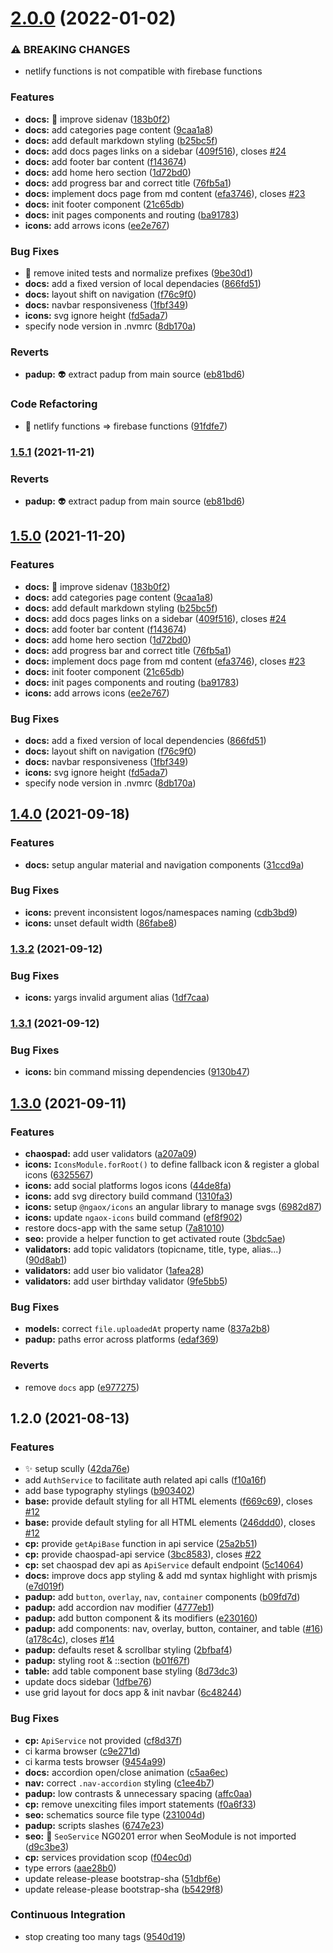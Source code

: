 # [2.0.0](https://github.com/rabraghib/ngaox/compare/v1.4.0...v2.0.0) (2022-01-02)

### ⚠ BREAKING CHANGES

- netlify functions is not compatible with firebase functions

### Features

- **docs:** :art: improve sidenav ([183b0f2](https://www.github.com/rabraghib/ngaox/commit/183b0f2314d0e142b1d3b86584b256f7245d09a6))
- **docs:** add categories page content ([9caa1a8](https://www.github.com/rabraghib/ngaox/commit/9caa1a8c1b1d329bf458729dfba3765ef5bb7781))
- **docs:** add default markdown styling ([b25bc5f](https://www.github.com/rabraghib/ngaox/commit/b25bc5fb86282403bc456fcbb021aa95757c3ef5))
- **docs:** add docs pages links on a sidebar ([409f516](https://www.github.com/rabraghib/ngaox/commit/409f5160fb5c1a378f7f8096d90ef5f10f8908da)), closes [#24](https://www.github.com/rabraghib/ngaox/issues/24)
- **docs:** add footer bar content ([f143674](https://www.github.com/rabraghib/ngaox/commit/f143674b09f19ae08066e29b6b57b15b75e7ad8b))
- **docs:** add home hero section ([1d72bd0](https://www.github.com/rabraghib/ngaox/commit/1d72bd0b02eb58a6e0ab495a87d99077e4a9a5ad))
- **docs:** add progress bar and correct title ([76fb5a1](https://www.github.com/rabraghib/ngaox/commit/76fb5a1f39cbfb7cc6579809f21a7792e52a1495))
- **docs:** implement docs page from md content ([efa3746](https://www.github.com/rabraghib/ngaox/commit/efa374673a9036a03a5a9e33498bc64d1a23351c)), closes [#23](https://www.github.com/rabraghib/ngaox/issues/23)
- **docs:** init footer component ([21c65db](https://www.github.com/rabraghib/ngaox/commit/21c65db6285bcff9d4260f2b3abb95e5c1e319ac))
- **docs:** init pages components and routing ([ba91783](https://www.github.com/rabraghib/ngaox/commit/ba9178318f2fc62741ffe4dbf3c336e5c9d1b2d1))
- **icons:** add arrows icons ([ee2e767](https://www.github.com/rabraghib/ngaox/commit/ee2e767931645575df4ff8233bc42621fe21c973))

### Bug Fixes

- :bug: remove inited tests and normalize prefixes ([9be30d1](https://www.github.com/rabraghib/ngaox/commit/9be30d14affd6535df2b5e5ff80212293e506b03))
- **docs:** add a fixed version of local dependacies ([866fd51](https://www.github.com/rabraghib/ngaox/commit/866fd51c9b26f1e2c98a15487a21135873e0362b))
- **docs:** layout shift on navigation ([f76c9f0](https://www.github.com/rabraghib/ngaox/commit/f76c9f06500f3bf29080b6c8415e15c7f2c19793))
- **docs:** navbar responsiveness ([1fbf349](https://www.github.com/rabraghib/ngaox/commit/1fbf349b3dfbf49806a3f2efd5b212b806df8cc9))
- **icons:** svg ignore height ([fd5ada7](https://www.github.com/rabraghib/ngaox/commit/fd5ada79bdf785ca329c0abdc264fb9cc05d82d2))
- specify node version in .nvmrc ([8db170a](https://www.github.com/rabraghib/ngaox/commit/8db170a43befb68df83ed133bac0c932ccd332c4))

### Reverts

- **padup:** :alien: extract padup from main source ([eb81bd6](https://www.github.com/rabraghib/ngaox/commit/eb81bd6e42691e5462c409c36c545cf17523b2dd))

### Code Refactoring

- :clown_face: netlify functions => firebase functions ([91fdfe7](https://www.github.com/rabraghib/ngaox/commit/91fdfe7eb00c268cc58d59279cd242533be13d0b))

### [1.5.1](https://www.github.com/rabraghib/ngaox/compare/ngaox-v1.5.0...ngaox-v1.5.1) (2021-11-21)

### Reverts

- **padup:** :alien: extract padup from main source ([eb81bd6](https://www.github.com/rabraghib/ngaox/commit/eb81bd6e42691e5462c409c36c545cf17523b2dd))

## [1.5.0](https://www.github.com/rabraghib/ngaox/compare/ngaox-v1.4.0...ngaox-v1.5.0) (2021-11-20)

### Features

- **docs:** :art: improve sidenav ([183b0f2](https://www.github.com/rabraghib/ngaox/commit/183b0f2314d0e142b1d3b86584b256f7245d09a6))
- **docs:** add categories page content ([9caa1a8](https://www.github.com/rabraghib/ngaox/commit/9caa1a8c1b1d329bf458729dfba3765ef5bb7781))
- **docs:** add default markdown styling ([b25bc5f](https://www.github.com/rabraghib/ngaox/commit/b25bc5fb86282403bc456fcbb021aa95757c3ef5))
- **docs:** add docs pages links on a sidebar ([409f516](https://www.github.com/rabraghib/ngaox/commit/409f5160fb5c1a378f7f8096d90ef5f10f8908da)), closes [#24](https://www.github.com/rabraghib/ngaox/issues/24)
- **docs:** add footer bar content ([f143674](https://www.github.com/rabraghib/ngaox/commit/f143674b09f19ae08066e29b6b57b15b75e7ad8b))
- **docs:** add home hero section ([1d72bd0](https://www.github.com/rabraghib/ngaox/commit/1d72bd0b02eb58a6e0ab495a87d99077e4a9a5ad))
- **docs:** add progress bar and correct title ([76fb5a1](https://www.github.com/rabraghib/ngaox/commit/76fb5a1f39cbfb7cc6579809f21a7792e52a1495))
- **docs:** implement docs page from md content ([efa3746](https://www.github.com/rabraghib/ngaox/commit/efa374673a9036a03a5a9e33498bc64d1a23351c)), closes [#23](https://www.github.com/rabraghib/ngaox/issues/23)
- **docs:** init footer component ([21c65db](https://www.github.com/rabraghib/ngaox/commit/21c65db6285bcff9d4260f2b3abb95e5c1e319ac))
- **docs:** init pages components and routing ([ba91783](https://www.github.com/rabraghib/ngaox/commit/ba9178318f2fc62741ffe4dbf3c336e5c9d1b2d1))
- **icons:** add arrows icons ([ee2e767](https://www.github.com/rabraghib/ngaox/commit/ee2e767931645575df4ff8233bc42621fe21c973))

### Bug Fixes

- **docs:** add a fixed version of local dependencies ([866fd51](https://www.github.com/rabraghib/ngaox/commit/866fd51c9b26f1e2c98a15487a21135873e0362b))
- **docs:** layout shift on navigation ([f76c9f0](https://www.github.com/rabraghib/ngaox/commit/f76c9f06500f3bf29080b6c8415e15c7f2c19793))
- **docs:** navbar responsiveness ([1fbf349](https://www.github.com/rabraghib/ngaox/commit/1fbf349b3dfbf49806a3f2efd5b212b806df8cc9))
- **icons:** svg ignore height ([fd5ada7](https://www.github.com/rabraghib/ngaox/commit/fd5ada79bdf785ca329c0abdc264fb9cc05d82d2))
- specify node version in .nvmrc ([8db170a](https://www.github.com/rabraghib/ngaox/commit/8db170a43befb68df83ed133bac0c932ccd332c4))

## [1.4.0](https://www.github.com/rabraghib/ngaox/compare/ngaox-v1.3.2...ngaox-v1.4.0) (2021-09-18)

### Features

- **docs:** setup angular material and navigation components ([31ccd9a](https://www.github.com/rabraghib/ngaox/commit/31ccd9a121f2cf2155081218d735bf4e604146cd))

### Bug Fixes

- **icons:** prevent inconsistent logos/namespaces naming ([cdb3bd9](https://www.github.com/rabraghib/ngaox/commit/cdb3bd9d0fd1b808ee3b5de0f0d3f16334b7e084))
- **icons:** unset default width ([86fabe8](https://www.github.com/rabraghib/ngaox/commit/86fabe8476ce8770f58ee8f7172d2068925c7360))

### [1.3.2](https://www.github.com/rabraghib/ngaox/compare/ngaox-v1.3.1...ngaox-v1.3.2) (2021-09-12)

### Bug Fixes

- **icons:** yargs invalid argument alias ([1df7caa](https://www.github.com/rabraghib/ngaox/commit/1df7caa88e848e37fbff586a858d8def88f454ad))

### [1.3.1](https://www.github.com/rabraghib/ngaox/compare/ngaox-v1.3.0...ngaox-v1.3.1) (2021-09-12)

### Bug Fixes

- **icons:** bin command missing dependencies ([9130b47](https://www.github.com/rabraghib/ngaox/commit/9130b47d3d58ca3370dbe392081e58aeed107c38))

## [1.3.0](https://www.github.com/rabraghib/ngaox/compare/ngaox-v1.2.0...ngaox-v1.3.0) (2021-09-11)

### Features

- **chaospad:** add user validators ([a207a09](https://www.github.com/rabraghib/ngaox/commit/a207a0914b191f60899258dba111bb2433a609a2))
- **icons:** `IconsModule.forRoot()` to define fallback icon & register a global icons ([6325567](https://www.github.com/rabraghib/ngaox/commit/63255677412d795ee3671ccecb1d5683d3486739))
- **icons:** add social platforms logos icons ([44de8fa](https://www.github.com/rabraghib/ngaox/commit/44de8faf02ee7bb45ee827481e51f4e0922dcd7d))
- **icons:** add svg directory build command ([1310fa3](https://www.github.com/rabraghib/ngaox/commit/1310fa38f87122b38c8b9d27f14ada4368cb02d9))
- **icons:** setup `@ngaox/icons` an angular library to manage svgs ([6982d87](https://www.github.com/rabraghib/ngaox/commit/6982d87282452f55979ca1bbf09c0b1f2130d93c))
- **icons:** update `ngaox-icons` build command ([ef8f902](https://www.github.com/rabraghib/ngaox/commit/ef8f90230e025dfaf5eda4690a4c7f8e201f8c25))
- restore docs-app with the same setup ([7a81010](https://www.github.com/rabraghib/ngaox/commit/7a81010927bc63097da5db219253c05065217da6))
- **seo:** provide a helper function to get activated route ([3bdc5ae](https://www.github.com/rabraghib/ngaox/commit/3bdc5ae7d539f3a7540846104613e74f10221c2f))
- **validators:** add topic validators (topicname, title, type, alias...) ([90d8ab1](https://www.github.com/rabraghib/ngaox/commit/90d8ab17509be90df4b8f16067263bcb4dff1ba1))
- **validators:** add user bio validator ([1afea28](https://www.github.com/rabraghib/ngaox/commit/1afea287911e08c41280ae673b356b7e78f01fec))
- **validators:** add user birthday validator ([9fe5bb5](https://www.github.com/rabraghib/ngaox/commit/9fe5bb54fdb37717741e28038f4c9a5a3ef592a3))

### Bug Fixes

- **models:** correct `file.uploadedAt` property name ([837a2b8](https://www.github.com/rabraghib/ngaox/commit/837a2b8092c90a3d48747cf10727d268c84a20c7))
- **padup:** paths error across platforms ([edaf369](https://www.github.com/rabraghib/ngaox/commit/edaf36951fe334108f790598b9f80e58fefd809c))

### Reverts

- remove `docs` app ([e977275](https://www.github.com/rabraghib/ngaox/commit/e977275157e4e095ac8ec24f13e13a6812efd37c))

## 1.2.0 (2021-08-13)

### Features

- :sparkles: setup scully ([42da76e](https://www.github.com/rabraghib/ngaox/commit/42da76efe3cba6d35a2762db8e71ce399926f614))
- add `AuthService` to facilitate auth related api calls ([f10a16f](https://www.github.com/rabraghib/ngaox/commit/f10a16f07e54c01ddd09b522a8487dd0c7f2b03f))
- add base typography stylings ([b903402](https://www.github.com/rabraghib/ngaox/commit/b9034020898886deab704a4cee1494495f52fb50))
- **base:** provide default styling for all HTML elements ([f669c69](https://www.github.com/rabraghib/ngaox/commit/f669c696df1340a062357d14e5bd3d123b05c0b0)), closes [#12](https://www.github.com/rabraghib/ngaox/issues/12)
- **base:** provide default styling for all HTML elements ([246ddd0](https://www.github.com/rabraghib/ngaox/commit/246ddd067b57b42e28498ecb0029e2675ef8e792)), closes [#12](https://www.github.com/rabraghib/ngaox/issues/12)
- **cp:** provide `getApiBase` function in api service ([25a2b51](https://www.github.com/rabraghib/ngaox/commit/25a2b513ac221bb1ecdba6060e179b93a44701d1))
- **cp:** provide chaospad-api service ([3bc8583](https://www.github.com/rabraghib/ngaox/commit/3bc8583b22678fe4b7473c9ecb1a148c05eaaa5b)), closes [#22](https://www.github.com/rabraghib/ngaox/issues/22)
- **cp:** set chaospad dev api as `ApiService` default endpoint ([5c14064](https://www.github.com/rabraghib/ngaox/commit/5c14064e2f4ab26184b74aaa03ee670930c9aa31))
- **docs:** improve docs app styling & add md syntax highlight with prismjs ([e7d019f](https://www.github.com/rabraghib/ngaox/commit/e7d019fb57432e830348f3ec69aaa527a0b7523e))
- **padup:** add `button`, `overlay`, `nav`, `container` components ([b09fd7d](https://www.github.com/rabraghib/ngaox/commit/b09fd7d4b0c5f87ce0b748e1ea15dd0988b5719f))
- **padup:** add accordion nav modifier ([4777eb1](https://www.github.com/rabraghib/ngaox/commit/4777eb18d17ff6e79d083473a5a83147fb165046))
- **padup:** add button component & its modifiers ([e230160](https://www.github.com/rabraghib/ngaox/commit/e2301601bd53eef5b7974599f1463a327ab6e35d))
- **padup:** add components: nav, overlay, button, container, and table ([#16](https://www.github.com/rabraghib/ngaox/issues/16)) ([a178c4c](https://www.github.com/rabraghib/ngaox/commit/a178c4cf9358f8ad63a4293b4a1fcc227de9bc77)), closes [#14](https://www.github.com/rabraghib/ngaox/issues/14)
- **padup:** defaults reset & scrollbar styling ([2bfbaf4](https://www.github.com/rabraghib/ngaox/commit/2bfbaf482cd18576c9f49f9b3ee232fe93945d10))
- **padup:** styling root & ::section ([b01f67f](https://www.github.com/rabraghib/ngaox/commit/b01f67fb09215615aed8d6d03794f4af8fff25c2))
- **table:** add table component base styling ([8d73dc3](https://www.github.com/rabraghib/ngaox/commit/8d73dc365fe4990706f7bf0951a49dc8f12b935d))
- update docs sidebar ([1dfbe76](https://www.github.com/rabraghib/ngaox/commit/1dfbe767a2fff844a3e78ee00e4779253c97bd74))
- use grid layout for docs app & init navbar ([6c48244](https://www.github.com/rabraghib/ngaox/commit/6c48244472ebb4a870ffab8f049dd882d038b512))

### Bug Fixes

- **cp:** `ApiService` not provided ([cf8d37f](https://www.github.com/rabraghib/ngaox/commit/cf8d37fd4fc6d34b6539d873077441b3741fd219))
- ci karma browser ([c9e271d](https://www.github.com/rabraghib/ngaox/commit/c9e271d10f6cea4734fb0c54759cb51628e9b944))
- ci karma tests browser ([9454a99](https://www.github.com/rabraghib/ngaox/commit/9454a99a629f7450a373b5c4f3f10cfcbee3cc29))
- **docs:** accordion open/close animation ([c5aa6ec](https://www.github.com/rabraghib/ngaox/commit/c5aa6ec3a41cb894ee65f61f98aacfb8cdfb2b24))
- **nav:** correct `.nav-accordion` styling ([c1ee4b7](https://www.github.com/rabraghib/ngaox/commit/c1ee4b7b4b50347502fb6110b57c045cf7daf0ae))
- **padup:** low contrasts & unnecessary spacing ([affc0aa](https://www.github.com/rabraghib/ngaox/commit/affc0aaaeb5ac560ddea390078dc5f243bd8f952))
- **cp:** remove unexciting files import statements ([f0a6f33](https://www.github.com/rabraghib/ngaox/commit/f0a6f337bba142484758cf406239cd4d3077ea53))
- **seo:** schematics source file type ([231004d](https://www.github.com/rabraghib/ngaox/commit/231004d3fdd19533f3241490740da4dabf5375bc))
- **padup:** scripts slashes ([6747e23](https://www.github.com/rabraghib/ngaox/commit/6747e23d8b8dba16f1986378264899ea048fd314))
- **seo:** :bug: `SeoService` NG0201 error when SeoModule is not imported ([d9c3be3](https://www.github.com/rabraghib/ngaox/commit/d9c3be391f087376ed19f738d9770e1b901b5c85))
- **cp:** services providation scop ([f04ec0d](https://www.github.com/rabraghib/ngaox/commit/f04ec0dd2d538d983cd42854537a73f77c46720b))
- type errors ([aae28b0](https://www.github.com/rabraghib/ngaox/commit/aae28b0863689f8b849beee996e331cd3bfd3999))
- update release-please bootstrap-sha ([51dbf6e](https://www.github.com/rabraghib/ngaox/commit/51dbf6e7e913d95c7d5e77669b026bf8ad633947))
- update release-please bootstrap-sha ([b5429f8](https://www.github.com/rabraghib/ngaox/commit/b5429f8c45c4060dfa6d1d4766a3d0b470f50e17))

### Continuous Integration

- stop creating too many tags ([9540d19](https://www.github.com/rabraghib/ngaox/commit/9540d197e12f8d5e4acf582a33614fe2c354cde6))
